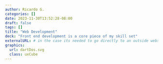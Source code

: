 ```yaml
---
author: Ricardo G.
categories: []
date: 2023-11-30T13:52:28-08:00
draft: false
tags: []
title: "Web Development"
deck: "Front end development is a core piece of my skill set"
externalURL: # in the case its needed to go directly to an outside website...
graphics:
  url: dartDos.svg
  class: uxCube
---
```

